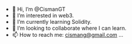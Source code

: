 - 👋 Hi, I’m @CismanGT
- 👀 I’m interested in web3.
- 🌱 I’m currently learning Solidity.
- 💞️ I’m looking to collaborate where I can learn.
- 📫 How to reach me: cismang@gmail.com ...

<!---
CismanGT/CismanGT is a ✨ special ✨ repository because its `README.md` (this file) appears on your GitHub profile.
You can click the Preview link to take a look at your changes.
--->
